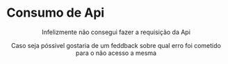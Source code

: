 <h1>Consumo de Api</h1>
<p align="center">Infelizmente não consegui fazer a requisição da Api </p>

<p align="center">Caso seja póssivel gostaria de um feddback sobre qual erro foi cometido para o não acesso a mesma</p>

